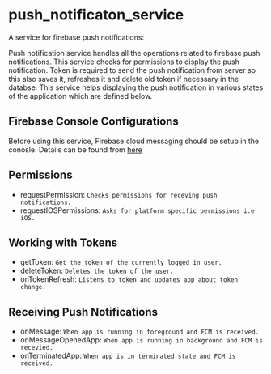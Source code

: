 # push_notificaton_service

A service for firebase push notifications:

Push notification service handles all the operations related to firebase push notifications.
This service checks for permissions to display the push notification. Token is required to send
the push notification from server so this also saves it, refreshes it and delete old token if
necessary in the databse. This service helps displaying the push notification in various states
of the application which are defined below.


## Firebase Console Configurations
Before using this service, Firebase cloud messaging should be setup in the conosle. Details can
be found from [here](https://firebase.flutter.dev/docs/messaging/notifications/)

## Permissions
- requestPermission: `Checks permissions for receving push notifications.`
- requestIOSPermissions: `Asks for platform specific permissions i.e iOS.`

## Working with Tokens
- getToken: `Get the token of the currently logged in user.`
- deleteToken: `Deletes the token of the user.`
- onTokenRefresh: `Listens to token and updates app about token change.`

## Receiving Push Notifications
- onMessage: `When app is running in foreground and FCM is received.`
- onMessageOpenedApp: `When app is running in background and FCM is recevied.`
- onTerminatedApp: `When app is in terminated state and FCM is received.`
